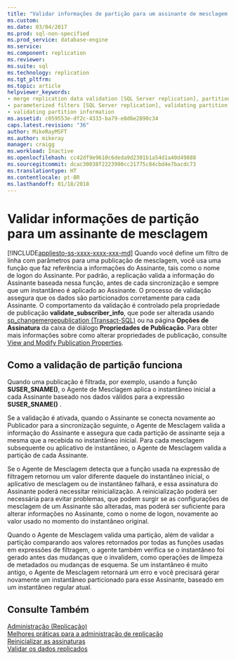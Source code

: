 ```yaml
---
title: "Validar informações de partição para um assinante de mesclagem | Microsoft Docs"
ms.custom: 
ms.date: 03/04/2017
ms.prod: sql-non-specified
ms.prod_service: database-engine
ms.service: 
ms.component: replication
ms.reviewer: 
ms.suite: sql
ms.technology: replication
ms.tgt_pltfrm: 
ms.topic: article
helpviewer_keywords:
- merge replication data validation [SQL Server replication], partitions
- parameterized filters [SQL Server replication], validating partition information
- validating partition information
ms.assetid: c059553e-df2c-4333-ba79-e8d6e2890c34
caps.latest.revision: "36"
author: MikeRayMSFT
ms.author: mikeray
manager: craigg
ms.workload: Inactive
ms.openlocfilehash: cc42df9e9610c6deda9d2301b1a54d1a40d49888
ms.sourcegitcommit: dcac30038f2223990cc21775c84cbd4e7bacdc73
ms.translationtype: HT
ms.contentlocale: pt-BR
ms.lasthandoff: 01/18/2018
---
```

# <a name="validate-partition-information-for-a-merge-subscriber"></a>Validar informações de partição para um assinante de mesclagem
[!INCLUDE[appliesto-ss-xxxx-xxxx-xxx-md](../../includes/appliesto-ss-xxxx-xxxx-xxx-md.md)] Quando você define um filtro de linha com parâmetros para uma publicação de mesclagem, você usa uma função que faz referência a informações do Assinante, tais como o nome de logon do Assinante. Por padrão, a replicação valida a informação do Assinante baseada nessa função, antes de cada sincronização e sempre que um instantâneo é aplicado ao Assinante. O processo de validação assegura que os dados são particionados corretamente para cada Assinante. O comportamento da validação é controlado pela propriedade de publicação **validate_subscriber_info**, que pode ser alterada usando [sp_changemergepublication &#40;Transact-SQL&#41;](../../relational-databases/system-stored-procedures/sp-changemergepublication-transact-sql.md) ou na página **Opções de Assinatura** da caixa de diálogo **Propriedades de Publicação**. Para obter mais informações sobre como alterar propriedades de publicação, consulte [View and Modify Publication Properties](../../relational-databases/replication/publish/view-and-modify-publication-properties.md).  
  
## <a name="how-partition-validation-works"></a>Como a validação de partição funciona  
 Quando uma publicação é filtrada, por exemplo, usando a função **SUSER_SNAME()**, o Agente de Mesclagem aplica o instantâneo inicial a cada Assinante baseado nos dados válidos para a expressão **SUSER_SNAME()** .  
  
 Se a validação é ativada, quando o Assinante se conecta novamente ao Publicador para a sincronização seguinte, o Agente de Mesclagem valida a informação do Assinante e assegura que cada partição de assinante seja a mesma que a recebida no instantâneo inicial. Para cada mesclagem subsequente ou aplicativo de instantâneo, o Agente de Mesclagem valida a partição de cada Assinante.  
  
 Se o Agente de Mesclagem detecta que a função usada na expressão de filtragem retornou um valor diferente daquele do instantâneo inicial, o aplicativo de mesclagem ou de instantâneo falhará, e essa assinatura do Assinante poderá necessitar reinicialização. A reinicialização poderá ser necessária para evitar problemas, que podem surgir se as configurações de mesclagem de um Assinante são alteradas, mas poderá ser suficiente para alterar informações no Assinante, como o nome de logon, novamente ao valor usado no momento do instantâneo original.  
  
 Quando o Agente de Mesclagem valida uma partição, além de validar a partição comparando aos valores retornados por todas as funções usadas em expressões de filtragem, o agente também verifica se o instantâneo foi gerado antes das mudanças que o invalidem, como operações de limpeza de metadados ou mudanças de esquema. Se um instantâneo é muito antigo, o Agente de Mesclagem retornará um erro e você precisará gerar novamente um instantâneo particionado para esse Assinante, baseado em um instantâneo regular atual.  
  
## <a name="see-also"></a>Consulte Também  
 [Administração &#40;Replicação&#41;](../../relational-databases/replication/administration/administration-replication.md)   
 [Melhores práticas para a administração de replicação](../../relational-databases/replication/administration/best-practices-for-replication-administration.md)   
 [Reinicializar as assinaturas](../../relational-databases/replication/reinitialize-subscriptions.md)   
 [Validar os dados replicados](../../relational-databases/replication/validate-replicated-data.md)  
  
  
